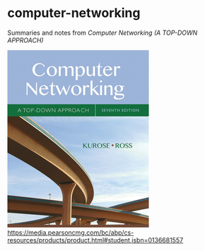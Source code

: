 # computer-networking
Summaries and notes from *Computer Networking (A TOP-DOWN APPROACH)*

![book](./book.PNG)
https://media.pearsoncmg.com/bc/abp/cs-resources/products/product.html#student,isbn=0136681557